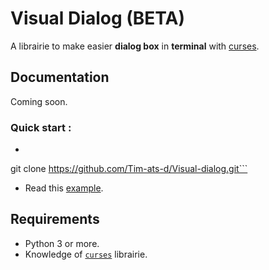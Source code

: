 # Visual Dialog (BETA)

A librairie to make easier **dialog box** in **terminal** with [curses](https://docs.python.org/3/library/curses.html).


## Documentation
Coming soon.

### Quick start :

* ```bash
git clone https://github.com/Tim-ats-d/Visual-dialog.git```

* Read this [example](https://github.com/Tim-ats-d/Visual-dialog/blob/main/doc/example).


## Requirements
* Python 3 or more.
* Knowledge of [`curses`](https://docs.python.org/3/library/curses.html) librairie.


